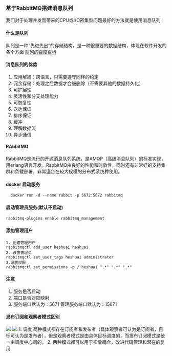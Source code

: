 ### 基于RabbitMQ搭建消息队列
我们对于处理并发而带来的CPU或I/O密集型问题最好的方法就是使用消息队列

#### 什么是队列
队列是一种“先进先出”的存储结构，是一种很重要的数据结构，体现在软件开发的各个方面
[队列的百度百科](https://baike.baidu.com/item/%E9%98%9F%E5%88%97/14580481?fr=aladdin)
#### 消息队列的优势
1. 应用解耦：跨语言，只需要遵守同样的约定
2. 冗余存储：处理之后数据才会被删除（不需要其他的数据持久化）
3. 可扩展性
4. 灵活性和分支处理能力
5. 可恢复性
6. 送达保证
7. 排序保证
8. 缓冲
9. 理解数据流
10. 异步通信
#### RAbbitMQ
RabbitMQ是流行的开源消息队列系统，是AMQP（高级消息队列）的标准实现，用erlang语言开发。RabbitMQ由良好的性能和时效性，同时还有非常好的支持集群和负载部署，非常适合在较大规模的分布式系统种使用。
#### docker 启动服务

      docker run -d --name rabbit -p 5672:5672 rabbitmq
#### 启动管理员服务(默认不启动)
```
rabbitmq-plugins enable rabbitmq_management
```
#### 添加管理用户
```
1. 创建管理用户
rabbitmqctl add_user heshuai heshuai
2. 设置管理员
rabbitmqctl set_user_tags heshuai administrator
3.设置权限
rabbitmqctl set_permissions -p / heshuai ".*" ".*" ".*"
```
#### 注意
1. 服务是否启动
2. 端口是否对应映射
3. 服务端口默认为：5671 管理服务端口默认为：15671

#### 发布订阅和观察者模式区别
<img src="https://images2015.cnblogs.com/blog/555379/201603/555379-20160313183429007-1351424959.png"/>

<img src="https://images2015.cnblogs.com/blog/555379/201603/555379-20160313183439366-1623019133.png"/>
1. 调度
两种模式都存在订阅者和发布者（具体观察者可认为是订阅者，目标可认为是发布者），但是观察者模式是由具体目标调度的，而发布订阅模式是统一由调度中心调的。
2. 两种模式都可以用于松散耦合，改进代码管理和潜在的复用